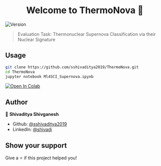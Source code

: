 <h1 align="center">Welcome to ThermoNova 👋</h1>
<p>
  <img alt="Version" src="https://img.shields.io/badge/version-1.0.0-blue.svg?cacheSeconds=2592000" />
</p>

> Evaluation Task: Thermonuclear Supernova Classification via their Nuclear Signature

## Usage

```sh
git clone https://github.com/sshivaditya2019/ThermoNova.git
cd ThermoNova
jupyter notebook Ml4SCI_Supernova.ipynb

```
[![Open In Colab](https://colab.research.google.com/assets/colab-badge.svg)](https://colab.research.google.com/drive/1LAXAgPvbl_z9jFRE48FOersBsBJOyg5J?usp=sharing)

## Author

👤 **Shivaditya Shivganesh**

* Github: [@sshivaditya2019](https://github.com/sshivaditya2019)
* LinkedIn: [@shivadi](https://linkedin.com/in/shivadi)

## Show your support

Give a ⭐️ if this project helped you!

